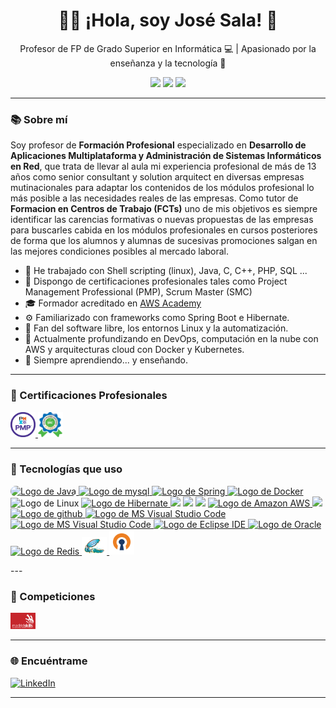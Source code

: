 <h1 align="center">👨‍🏫 ¡Hola, soy José Sala! 👋</h1>

<p align="center">
  Profesor de FP de Grado Superior en Informática 💻 | Apasionado por la enseñanza y la tecnología 🚀
</p>

<p align="center">
  <img src="https://img.shields.io/badge/Docente-FP-informational?style=for-the-badge&color=blue" />
   <img src="https://img.shields.io/badge/Centro-IES Ciudad Escolar-informational?style=for-the-badge&color=red" />
  <img src="https://img.shields.io/badge/Experiencia en Empresas del sector-13+a%C3%B1os-green?style=for-the-badge" />
</p>

---

### 📚 Sobre mí

Soy profesor de **Formación Profesional** especializado en **Desarrollo de Aplicaciones Multiplataforma y Administración de Sistemas Informáticos en Red**, que trata de llevar al aula mi experiencia profesional de más de 13 años como senior consultant y solution arquitect en diversas empresas mutinacionales para adaptar los contenidos de los módulos profesional lo más posible a las necesidades reales de las empresas.
Como tutor de **Formacion en Centros de Trabajo (FCTs)** uno de mis objetivos es siempre identificar las carencias formativas o nuevas propuestas de las empresas para buscarles cabida en los módulos profesionales en cursos posteriores de forma que los alumnos y alumnas de sucesivas promociones salgan en las mejores condiciones posibles al mercado laboral. 

- 💼 He trabajado con Shell scripting (linux), Java, C, C++, PHP, SQL ...
- 📜 Dispongo de certificaciones profesionales tales como Project Management Professional (PMP), Scrum Master (SMC)
- 🎓 Formador acreditado en [AWS Academy](https://aws.amazon.com/training/awsacademy/)
- ⚙️ Familiarizado con frameworks como Spring Boot e Hibernate.
- 🐧 Fan del software libre, los entornos Linux y la automatización.
- 🌱 Actualmente profundizando en DevOps, computación en la nube con AWS y arquitecturas cloud con Docker y Kubernetes.
- 📖 Siempre aprendiendo... y enseñando.

---

### 🏅 Certificaciones Profesionales

<p align="left">
  <a href="https://www.youracclaim.com/badges/eb4f8766-9d63-4e23-93d9-abca33d8bf49" target="_blank">
    <img src="https://raw.githubusercontent.com/joseysala/joseysala/main/assets/pmp.png" width="40" />
  </a>
  <a href="https://www.scrumstudy.com/certification/scrum-master-certification" target="_blank">
     <img src="https://raw.githubusercontent.com/joseysala/joseysala/main/assets/scm.png" width="40" />
  </a>
</p>

---

### 🧰 Tecnologías que uso

<p align="left">
  <a href="https://www.java.com/es/">
    <img src="https://cdn.jsdelivr.net/gh/devicons/devicon/icons/java/java-original.svg" 
         alt="Logo de Java" 
         width="40"
         style="border-radius: 10px;>
  </a>
  <a href="https://www.mysql.com/">
    <img src="https://cdn.jsdelivr.net/gh/devicons/devicon/icons/mysql/mysql-original.svg" 
         alt="Logo de mysql" 
         width="40">
  </a>
  <a href="https://spring.io/">
    <img src="https://cdn.jsdelivr.net/gh/devicons/devicon/icons/spring/spring-original.svg" 
         alt="Logo de Spring" 
         width="40">
  </a>
  <a href="https://www.docker.com/">
    <img src="https://cdn.jsdelivr.net/gh/devicons/devicon/icons/docker/docker-original.svg" 
         alt="Logo de Docker" 
         width="40">
  </a>
  <img src="https://cdn.jsdelivr.net/gh/devicons/devicon/icons/linux/linux-original.svg" 
         alt="Logo de Linux" 
         width="40">
  <a href="https://hibernate.org/">
    <img src="https://cdn.jsdelivr.net/gh/devicons/devicon/icons/hibernate/hibernate-original.svg" 
         alt="Logo de Hibernate" 
         width="40">
  </a>
  <img src="https://cdn.jsdelivr.net/gh/devicons/devicon/icons/c/c-original.svg" width="40" />
  <img src="https://cdn.jsdelivr.net/gh/devicons/devicon/icons/cplusplus/cplusplus-original.svg" width="40" />
  <img src="https://cdn.jsdelivr.net/gh/devicons/devicon/icons/bash/bash-original.svg" width="40" />
  <a href="https://aws.amazon.com/es/">
    <img src="https://cdn.jsdelivr.net/npm/simple-icons@v9/icons/amazonaws.svg" 
         alt="Logo de Amazon AWS" 
         width="40">
  </a>
  <img src="https://cdn.jsdelivr.net/gh/devicons/devicon/icons/git/git-original.svg" width="40" />
  <a href="https://github.com/">
    <img src="https://cdn.jsdelivr.net/gh/devicons/devicon/icons/github/github-original.svg" 
         alt="Logo de github" 
         width="40">
  </a>
  <a href="https://code.visualstudio.com/">
    <img src="https://cdn.jsdelivr.net/gh/devicons/devicon/icons/vscode/vscode-original.svg" 
         alt="Logo de MS Visual Studio Code" 
         width="40">
  </a>
  <a href="https://code.visualstudio.com/">
    <img src="https://cdn.jsdelivr.net/gh/devicons/devicon/icons/vscode/vscode-original.svg" 
         alt="Logo de MS Visual Studio Code" 
         width="40">
  </a>
  <a href="https://eclipseide.org/">
    <img src="https://cdn.jsdelivr.net/gh/devicons/devicon/icons/eclipse/eclipse-original.svg" 
         alt="Logo de Eclipse IDE" 
         width="40">
  </a>
  <a href="https://www.oracle.com/es/database/">
    <img src="https://cdn.jsdelivr.net/gh/devicons/devicon/icons/oracle/oracle-original.svg" 
         alt="Logo de Oracle" 
         width="40">
  </a>
  <a href="https://www.redis.io/">
    <img src="https://cdn.jsdelivr.net/gh/devicons/devicon/icons/redis/redis-original.svg" 
         alt="Logo de Redis" 
         width="40">
  </a>
  <a href="https://www.squid-cache.org/">
    <img src="https://raw.githubusercontent.com/joseysala/joseysala/main/assets/squid.png" 
         alt="Logo de Squid Proxy" 
         width="40">
  </a>
    <a href="https://openvpn.net/">
    <img src="https://raw.githubusercontent.com/joseysala/joseysala/main/assets/openvpn.png" 
         alt="Logo de openVPN" 
         width="40">
  </a>
</p>
---

### 🎯 Competiciones

<img src="https://raw.githubusercontent.com/joseysala/joseysala/main/assets/madridskills_logo.png" width="40" alt="MadridSkills" />


---

### 🌐 Encuéntrame

[![LinkedIn](https://img.shields.io/badge/LinkedIn-blue?style=flat&logo=linkedin)](https://www.linkedin.com/in/joseysala)

---
